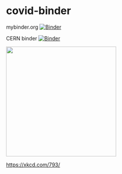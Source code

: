 # covid-binder

mybinder.org
[![Binder](https://mybinder.org/badge_logo.svg)](https://mybinder.org/v2/gh/lukasheinrich/covid-binder/master)

CERN binder
[![Binder](https://binder.cern.ch/badge_logo.svg)](https://binder.cern.ch/v2/gh/lukasheinrich/covid-binder/master)


<img src="https://imgs.xkcd.com/comics/physicists.png" width="300px"></img>

https://xkcd.com/793/
